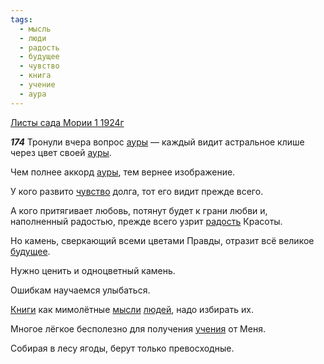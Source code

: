 ```yaml
---
tags:
  - мысль
  - люди
  - радость
  - будущее
  - чувство
  - книга
  - учение
  - аура
---
```


[Листы сада Мории 1 1924г](https://127.0.0.1:4002/agni/1924)

___174___
Тронули вчера вопрос [ауры](../../../tags/#аура) — каждый видит астральное клише через цвет своей [ауры](../../../tags/#аура).   

Чем полнее аккорд [ауры](../../../tags/#аура), тем вернее изображение.   

У кого развито [чувство](../../../tags/#чувство) долга, тот его видит прежде всего.   

А кого притягивает любовь, потянут будет к грани любви и, наполненный радостью, прежде всего узрит [радость](../../../tags/#радость) Красоты.   

Но камень, сверкающий всеми цветами Правды, отразит всё великое [будущее](../../../tags/#будущее).   

Нужно ценить и одноцветный камень.   

Ошибкам научаемся улыбаться.   

[Книги](../../../tags/#книга) как мимолётные [мысли](../../../tags/#мысль) [людей](../../../tags/#люди), надо избирать их.   

Многое лёгкое бесполезно для получения [учения](../../../tags/#учение) от Меня.   

Собирая в лесу ягоды, берут только превосходные.   

